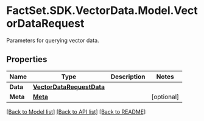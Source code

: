# FactSet.SDK.VectorData.Model.VectorDataRequest
Parameters for querying vector data.

## Properties

Name | Type | Description | Notes
------------ | ------------- | ------------- | -------------
**Data** | [**VectorDataRequestData**](VectorDataRequestData.md) |  | 
**Meta** | [**Meta**](Meta.md) |  | [optional] 

[[Back to Model list]](../README.md#documentation-for-models) [[Back to API list]](../README.md#documentation-for-api-endpoints) [[Back to README]](../README.md)

